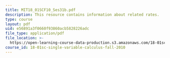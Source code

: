 ```yaml
---
title: MIT18_01SCF10_Ses31b.pdf
description: This resource contains information about related rates.
type: course
layout: pdf
uid: e56891a3f0660f93860acb5828226adc
file_type: application/pdf
file_location: >-
  https://open-learning-course-data-production.s3.amazonaws.com/18-01sc-single-variable-calculus-fall-2010/e56891a3f0660f93860acb5828226adc_MIT18_01SCF10_Ses31b.pdf
course_id: 18-01sc-single-variable-calculus-fall-2010
---
```

